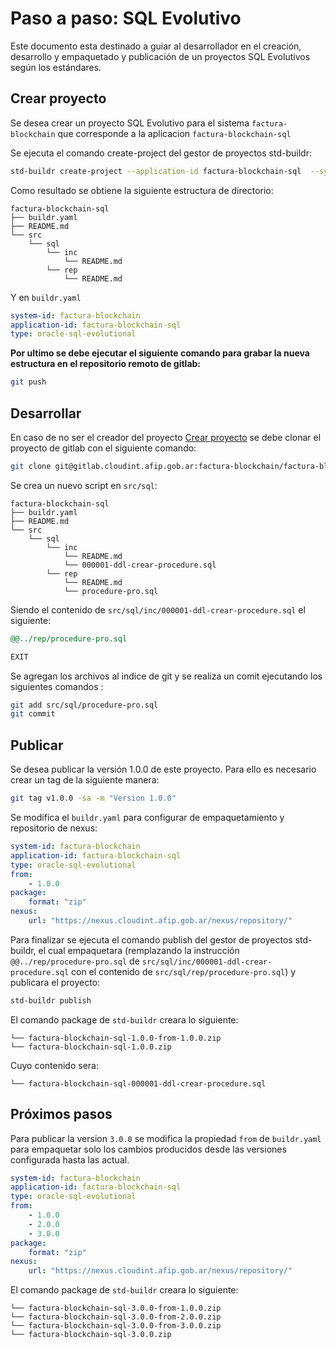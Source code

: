 # Paso a paso: SQL Evolutivo

Este documento esta destinado a guiar al desarrollador en el creación, desarrollo y empaquetado y publicación de un proyectos SQL Evolutivos según los estándares.

## Crear proyecto

Se desea crear un proyecto SQL Evolutivo para el sistema `factura-blockchain` que corresponde a la aplicacion `factura-blockchain-sql`

Se ejecuta el comando create-project del gestor de proyectos std-buildr:

```bash
std-buildr create-project --application-id factura-blockchain-sql  --system-id factura-blockchain --type oracle-sql-evolutional
```

Como resultado se obtiene la siguiente estructura de directorio:

```tree
factura-blockchain-sql
├── buildr.yaml
├── README.md
└── src
    └── sql
        └── inc
            └── README.md
        └── rep
            └── README.md
```

Y en `buildr.yaml`

```yaml
system-id: factura-blockchain
application-id: factura-blockchain-sql
type: oracle-sql-evolutional
```

**Por ultimo se debe ejecutar el siguiente comando para grabar la nueva estructura en el repositorio remoto de gitlab:**

```bash
git push
```

## Desarrollar

En caso de no ser el creador del proyecto [Crear proyecto](#Crear-proyecto) se debe clonar el proyecto de gitlab con el siguiente comando:

```bash
git clone git@gitlab.cloudint.afip.gob.ar:factura-blockchain/factura-blockchain-sql.git
```

Se crea un nuevo script en `src/sql`:

```tree
factura-blockchain-sql
├── buildr.yaml
├── README.md
└── src
    └── sql
        └── inc
            └── README.md
            └── 000001-ddl-crear-procedure.sql
        └── rep
            └── README.md
            └── procedure-pro.sql
```

Siendo el contenido de `src/sql/inc/000001-ddl-crear-procedure.sql` el siguiente:

```sql
@@../rep/procedure-pro.sql

EXIT
```

Se agregan los archivos al indice de git y se realiza un comit ejecutando los siguientes comandos :

```bash
git add src/sql/procedure-pro.sql
git commit
```

## Publicar

Se desea publicar la versión 1.0.0 de este proyecto. Para ello es necesario crear un tag de la siguiente manera:

```bash
git tag v1.0.0 -sa -m "Version 1.0.0"
```

Se modifica el `buildr.yaml` para configurar de empaquetamiento y repositorio de nexus:

```yaml
system-id: factura-blockchain
application-id: factura-blockchain-sql
type: oracle-sql-evolutional
from:
    - 1.0.0
package:
    format: "zip"
nexus:
    url: "https://nexus.cloudint.afip.gob.ar/nexus/repository/"
```

Para finalizar se ejecuta el comando publish del gestor de proyectos std-buildr, el cual empaquetara (remplazando la instrucción `@@../rep/procedure-pro.sql` de `src/sql/inc/000001-ddl-crear-procedure.sql` con el contenido de `src/sql/rep/procedure-pro.sql`) y publicara el proyecto:

```bash
std-buildr publish
```

El comando package de `std-buildr` creara lo siguiente:

```tree
└── factura-blockchain-sql-1.0.0-from-1.0.0.zip
└── factura-blockchain-sql-1.0.0.zip
```

Cuyo contenido sera:

```tree
└── factura-blockchain-sql-000001-ddl-crear-procedure.sql
```

## Próximos pasos

Para publicar la version `3.0.0` se modifica la propiedad `from` de  `buildr.yaml` para empaquetar solo los cambios producidos desde las versiones configurada hasta las actual.

```yaml
system-id: factura-blockchain
application-id: factura-blockchain-sql
type: oracle-sql-evolutional
from:
    - 1.0.0
    - 2.0.0
    - 3.0.0
package:
    format: "zip"
nexus:
    url: "https://nexus.cloudint.afip.gob.ar/nexus/repository/"
```

El comando package de `std-buildr` creara lo siguiente:

```tree
└── factura-blockchain-sql-3.0.0-from-1.0.0.zip
└── factura-blockchain-sql-3.0.0-from-2.0.0.zip
└── factura-blockchain-sql-3.0.0-from-3.0.0.zip
└── factura-blockchain-sql-3.0.0.zip
```